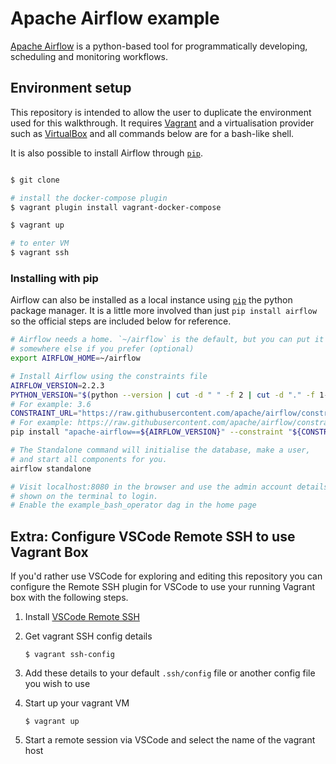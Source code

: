 # Apache Airflow example

[Apache Airflow](https://airflow.apache.org/) is a python-based tool for programmatically developing, scheduling and monitoring workflows.

## Environment setup

This repository is intended to allow the user to duplicate the environment used for this walkthrough. It requires [Vagrant](https://www.vagrantup.com/) and a virtualisation provider such as [VirtualBox](https://www.virtualbox.org) and all commands below are for a bash-like shell.

It is also possible to install Airflow through [`pip`](#Installing-with-pip).

```bash

$ git clone 

# install the docker-compose plugin
$ vagrant plugin install vagrant-docker-compose

$ vagrant up

# to enter VM
$ vagrant ssh 

```

### Installing with pip

Airflow can also be installed as a local instance using [`pip`](https://airflow.apache.org/docs/apache-airflow/stable/start/local.html) the python package manager. It is a little more involved than just `pip install airflow` so the official steps are included below for reference.

```bash
# Airflow needs a home. `~/airflow` is the default, but you can put it
# somewhere else if you prefer (optional)
export AIRFLOW_HOME=~/airflow

# Install Airflow using the constraints file
AIRFLOW_VERSION=2.2.3
PYTHON_VERSION="$(python --version | cut -d " " -f 2 | cut -d "." -f 1-2)"
# For example: 3.6
CONSTRAINT_URL="https://raw.githubusercontent.com/apache/airflow/constraints-${AIRFLOW_VERSION}/constraints-${PYTHON_VERSION}.txt"
# For example: https://raw.githubusercontent.com/apache/airflow/constraints-2.2.3/constraints-3.6.txt
pip install "apache-airflow==${AIRFLOW_VERSION}" --constraint "${CONSTRAINT_URL}"

# The Standalone command will initialise the database, make a user,
# and start all components for you.
airflow standalone

# Visit localhost:8080 in the browser and use the admin account details
# shown on the terminal to login.
# Enable the example_bash_operator dag in the home page
```

## Extra: Configure VSCode Remote SSH to use Vagrant Box

If you'd rather use VSCode for exploring and editing this repository you can configure the Remote SSH plugin for VSCode to use your running Vagrant box with the following steps.

1. Install [VSCode Remote SSH](https://marketplace.visualstudio.com/items?itemName=ms-vscode-remote.remote-ssh)

2. Get vagrant SSH config details
    ```
    $ vagrant ssh-config
    ```

3. Add these details to your default `.ssh/config` file or another config file you wish to use

4. Start up your vagrant VM
    ```
    $ vagrant up
    ```

5. Start a remote session via VSCode and select the name of the vagrant host
